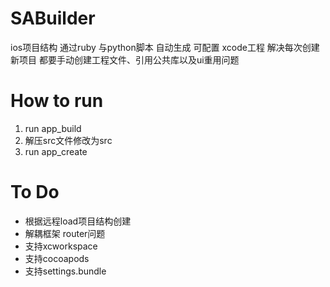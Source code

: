 # SABuilder
ios项目结构
通过ruby 与python脚本 自动生成 可配置 xcode工程
解决每次创建新项目 都要手动创建工程文件、引用公共库以及ui重用问题
# How to run
1. run app_build
2. 解压src文件修改为src
3. run app_create



# To Do
- 根据远程load项目结构创建
- 解耦框架 router问题
- 支持xcworkspace
- 支持cocoapods
- 支持settings.bundle
